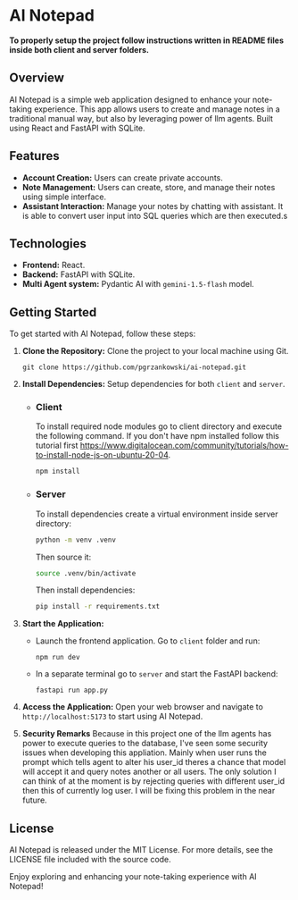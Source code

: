 # AI Notepad

**To properly setup the project follow instructions written in README files inside both client and server folders.**

## Overview

AI Notepad is a simple web application designed to enhance your note-taking experience. This app allows users to create and manage notes in a traditional manual way, but also by leveraging power of llm agents. Built using React and FastAPI with SQLite.

## Features

- **Account Creation:** Users can create private accounts.
- **Note Management:** Users can create, store, and manage their notes using simple interface.
- **Assistant Interaction:** Manage your notes by chatting with assistant. It is able to convert user input into SQL queries which are then executed.s

## Technologies

- **Frontend:** React.
- **Backend:** FastAPI with SQLite.
- **Multi Agent system:** Pydantic AI with `gemini-1.5-flash` model.

## Getting Started

To get started with AI Notepad, follow these steps:

1. **Clone the Repository:** Clone the project to your local machine using Git.

    ```
    git clone https://github.com/pgrzankowski/ai-notepad.git
    ```

2. **Install Dependencies:** Setup dependencies for both `client` and `server`.

    - ### Client
        To install required node modules go to client directory and execute the following command. If you don't have npm installed follow this tutorial first https://www.digitalocean.com/community/tutorials/how-to-install-node-js-on-ubuntu-20-04.

        ```bash
        npm install
        ```

    - ### Server
        To install dependencies create a virtual environment inside server directory:
        ```bash
        python -m venv .venv
        ```
        Then source it:
        ```bash
        source .venv/bin/activate
        ```
        Then install dependencies:
        ```bash
        pip install -r requirements.txt
        ```


4. **Start the Application:**
    - Launch the frontend application. Go to `client` folder and run:
    
        ```
        npm run dev
        ```
      
    - In a separate terminal go to `server` and start the FastAPI backend:
    
        ```
        fastapi run app.py
        ```

5. **Access the Application:** Open your web browser and navigate to `http://localhost:5173` to start using AI Notepad.

6. **Security Remarks** Because in this project one of the llm agents has power to execute queries to the database, I've seen some security issues when developing this appliation. Mainly when user runs the prompt which tells agent to alter his user_id theres a chance that model will accept it and query 
notes another or all users. The only solution I can think of at the moment is by rejecting queries with different user_id then this of currently log user.
I will be fixing this problem in the near future.

## License

AI Notepad is released under the MIT License. For more details, see the LICENSE file included with the source code.

Enjoy exploring and enhancing your note-taking experience with AI Notepad!

